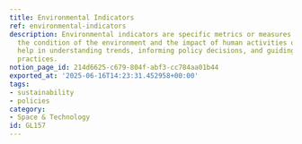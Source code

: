 ```yaml
---
title: Environmental Indicators
ref: environmental-indicators
description: Environmental indicators are specific metrics or measures used to assess
  the condition of the environment and the impact of human activities on it. They
  help in understanding trends, informing policy decisions, and guiding sustainable
  practices.
notion_page_id: 214d6625-c679-804f-abf3-cc784aa01b44
exported_at: '2025-06-16T14:23:31.452958+00:00'
tags:
- sustainability
- policies
category:
- Space & Technology
id: GL157
---
```


